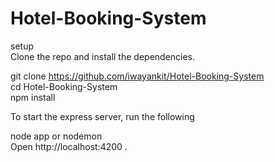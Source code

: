 # Hotel-Booking-System

setup  
Clone the repo and install the dependencies.

git clone https://github.com/iwayankit/Hotel-Booking-System  
cd Hotel-Booking-System  
npm install  

To start the express server, run the following  

node app or nodemon  
Open http://localhost:4200 .  
